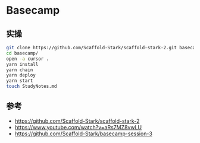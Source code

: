 # Basecamp

## 实操

```bash
git clone https://github.com/Scaffold-Stark/scaffold-stark-2.git basecamp
cd basecamp/
open -a cursor .
yarn install
yarn chain
yarn deploy
yarn start
touch StudyNotes.md
```

## 参考

- <https://github.com/Scaffold-Stark/scaffold-stark-2>
- <https://www.youtube.com/watch?v=aRs7MZ8vwLU>
- <https://github.com/Scaffold-Stark/basecamp-session-3>
